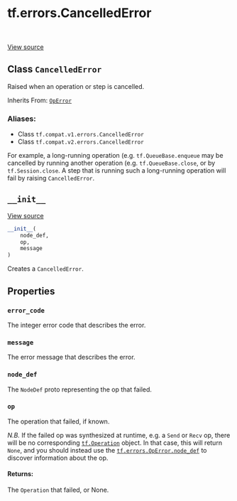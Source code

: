 <div itemscope itemtype="http://developers.google.com/ReferenceObject">
<meta itemprop="name" content="tf.errors.CancelledError" />
<meta itemprop="path" content="Stable" />
<meta itemprop="property" content="error_code"/>
<meta itemprop="property" content="message"/>
<meta itemprop="property" content="node_def"/>
<meta itemprop="property" content="op"/>
<meta itemprop="property" content="__init__"/>
</div>

# tf.errors.CancelledError

<!-- Insert buttons -->

<table class="tfo-notebook-buttons tfo-api" align="left">
</table>

<a target="_blank" href="/code/stable/tensorflow/python/framework/errors_impl.py">View source</a>



## Class `CancelledError`

<!-- Start diff -->
Raised when an operation or step is cancelled.

Inherits From: [`OpError`](../../tf/errors/OpError.md)

### Aliases:

* Class `tf.compat.v1.errors.CancelledError`
* Class `tf.compat.v2.errors.CancelledError`


<!-- Placeholder for "Used in" -->

For example, a long-running operation (e.g.
`tf.QueueBase.enqueue` may be
cancelled by running another operation (e.g.
`tf.QueueBase.close`,
or by `tf.Session.close`.
A step that is running such a long-running operation will fail by raising
`CancelledError`.


<h2 id="__init__"><code>__init__</code></h2>

<a target="_blank" href="/code/stable/tensorflow/python/framework/errors_impl.py">View source</a>

``` python
__init__(
    node_def,
    op,
    message
)
```

Creates a `CancelledError`.




## Properties

<h3 id="error_code"><code>error_code</code></h3>

The integer error code that describes the error.


<h3 id="message"><code>message</code></h3>

The error message that describes the error.


<h3 id="node_def"><code>node_def</code></h3>

The `NodeDef` proto representing the op that failed.


<h3 id="op"><code>op</code></h3>

The operation that failed, if known.

*N.B.* If the failed op was synthesized at runtime, e.g. a `Send`
or `Recv` op, there will be no corresponding
<a href="../../tf/Operation.md"><code>tf.Operation</code></a>
object.  In that case, this will return `None`, and you should
instead use the <a href="../../tf/errors/OpError.md#node_def"><code>tf.errors.OpError.node_def</code></a> to
discover information about the op.

#### Returns:

The `Operation` that failed, or None.





